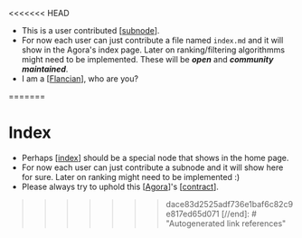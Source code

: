 <<<<<<< HEAD
- This is a user contributed [[subnode]].
- For now each user can just contribute a file named ```index.md``` and it will show in the Agora's index page. Later on ranking/filtering algorithmms might need to be implemented. These will be ***open*** and ***community maintained***.
- I am a [[Flancian]], who are you?


[//begin]: # "Autogenerated link references for markdown compatibility"
[subnode]: subnode "Subnode"
[flancian]: flancian "Flancian"
=======
# Index

- Perhaps [[index]] should be a special node that shows in the home page.
- For now each user can just contribute a subnode and it will show here for sure. Later on ranking might need to be implemented :)
- Please always try to uphold this [[Agora]]'s [[contract]].


[//begin]: # "Autogenerated link references for markdown compatibility"
[index]: index "Index"
[agora]: agora "Agora"
[contract]: contract "CONTRACT"
>>>>>>> dace83d2525adf736e1baf6c82c9e817ed65d071
[//end]: # "Autogenerated link references"